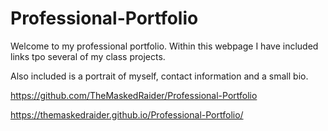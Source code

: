 # Professional-Portfolio


Welcome to my professional portfolio. Within this webpage I have included links tpo several of my class projects.

Also included is a portrait of myself, contact information and a small bio.

https://github.com/TheMaskedRaider/Professional-Portfolio

https://themaskedraider.github.io/Professional-Portfolio/